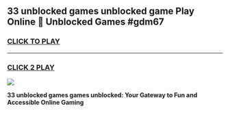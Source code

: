 
## 33 unblocked games unblocked game Play Online 👋 Unblocked Games #gdm67
<h3>
<a href="https://premium.freeplayer.one?title=33_unblocked_games&ref=21F">CLICK TO PLAY</a></h3>
<hr>

<h3>
<a href="https://premium.freeplayer.one?title=33_unblocked_games&ref=21F">CLICK 2 PLAY</a>
  
</h3>

<a href="https://premium.freeplayer.one?title=33_unblocked_games&ref=21F/"><img src="https://clearcache.store/games.png"></a>


**33 unblocked games games unblocked: Your Gateway to Fun and Accessible Online Gaming**
